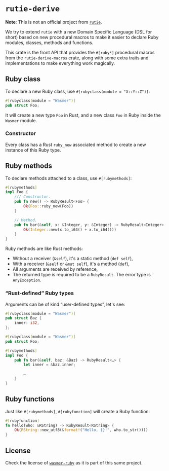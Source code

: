 # `rutie-derive`

**Note**: This is not an official project from
[`rutie`](https://github.com/danielpclark/rutie).

We try to extend `rutie` with a new Domain Specific Language (DSL for
short) based on new procedural macros to make it easier to declare
Ruby modules, classes, methods and functions.

This crate is the front API that provides the `#[ruby*]` procedural
macros from the `rutie-derive-macros` crate, along with some extra
traits and implementations to make everything work magically.

## Ruby class

To declare a new Ruby class, use `#[rubyclass(module = "X::Y::Z")]`:

```rust
#[rubyclass(module = "Wasmer")]
pub struct Foo;
```

It will create a new type `Foo` in Rust, and a new class `Foo` in Ruby
inside the `Wasmer` module.

### Constructor

Every class has a Rust `ruby_new` associated method to create a new
instance of this Ruby type.

## Ruby methods

To declare methods attached to a class, use `#[rubymethods]`:

```rust
#[rubymethods]
impl Foo {
    /// Constructor.
    pub fn new() -> RubyResult<Foo> {
        Ok(Foo::ruby_new(Foo))
    }

    // Method.
    pub fn bar(&self, x: &Integer, y: &Integer) -> RubyResult<Integer> {
        Ok(Integer::new(x.to_i64() + x.to_i64()))
    }
}
```

Ruby methods are like Rust methods:

* Without a receiver (`&self`), it's a static method (`def self`),
* With a receiver (`&self` or `&mut self`), it's a method (`def`),
* All arguments are received by reference,
* The returned type is required to be a `RubyResult`. The error type
  is `AnyException`.

### “Rust-defined” Ruby types

Arguments can be of kind “user-defined types”, let's see:

```rust
#[rubyclass(module = "Wasmer")]
pub struct Baz {
    inner: i32,
};

#[rubyclass(module = "Wasmer")]
pub struct Foo;

#[rubymethods]
impl Foo {
    pub fn bar(&self, baz: &Baz) -> RubyResult<…> {
        let inner = &baz.inner;

        …
    }
}
```

## Ruby functions

Just like `#[rubymethods]`, `#[rubyfunction]` will create a Ruby
function:

```rust
#[rubyfunction]
fn hello(who: &RString) -> RubyResult<RString> {
    Ok(RString::new_utf8(&format!("Hello, {}!", who.to_str())))
}
```

## License

Check the license of
[`wasmer-ruby`](https://github.com/wasmerio/wasmer-ruby/) as it is
part of this same project.

